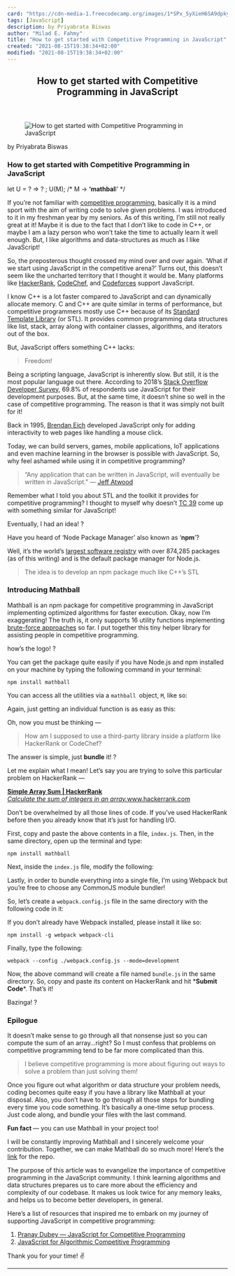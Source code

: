 ```yaml
---
card: "https://cdn-media-1.freecodecamp.org/images/1*SPx_5yXieH6SA9dpkyosOw.jpeg"
tags: [JavaScript]
description: by Priyabrata Biswas
author: "Milad E. Fahmy"
title: "How to get started with Competitive Programming in JavaScript"
created: "2021-08-15T19:38:34+02:00"
modified: "2021-08-15T19:38:34+02:00"
---
```

<div class="site-wrapper">
<main id="site-main" class="site-main outer">
<div class="inner">
<article class="post-full post tag-javascript tag-programming tag-tech tag-software-development tag-algorithms ">
<header class="post-full-header">
<h1 class="post-full-title">How to get started with Competitive Programming in JavaScript</h1>
</header>
<figure class="post-full-image">
<picture>
<source media="(max-width: 700px)" sizes="1px" srcset="data:image/gif;base64,R0lGODlhAQABAIAAAAAAAP///yH5BAEAAAAALAAAAAABAAEAAAIBRAA7 1w">
<source media="(min-width: 701px)" sizes="(max-width: 800px) 400px,
(max-width: 1170px) 700px,
1400px" srcset="https://cdn-media-1.freecodecamp.org/images/1*SPx_5yXieH6SA9dpkyosOw.jpeg 300w,
https://cdn-media-1.freecodecamp.org/images/1*SPx_5yXieH6SA9dpkyosOw.jpeg 600w,
https://cdn-media-1.freecodecamp.org/images/1*SPx_5yXieH6SA9dpkyosOw.jpeg 1000w,
https://cdn-media-1.freecodecamp.org/images/1*SPx_5yXieH6SA9dpkyosOw.jpeg 2000w">
<img onerror="this.style.display='none'" src="https://cdn-media-1.freecodecamp.org/images/1*SPx_5yXieH6SA9dpkyosOw.jpeg" alt="How to get started with Competitive Programming in JavaScript">
</picture>
</figure>
<section class="post-full-content">
<div class="post-content medium-migrated-article">
<p>by Priyabrata Biswas</p>
<h1 id="how-to-get-started-with-competitive-programming-in-javascript">How to get started with Competitive Programming in JavaScript</h1>
<figcaption>let U = ? =&gt; ? ; U(M); /* M → <strong>‘mathbal</strong>l’ */ </figcaption>
</figure>
<p>If you’re not familiar with <a href="https://en.wikipedia.org/wiki/Competitive_programming" rel="noopener">competitive programming</a>, basically it is a mind sport with the aim of writing code to solve given problems. I was introduced to it in my freshman year by my seniors. As of this writing, I’m still not really great at it! Maybe it is due to the fact that I don’t like to code in C++, or maybe I am a lazy person who won’t take the time to actually learn it well enough. But, I like algorithms and data-structures as much as I like JavaScript!</p>
<p>So, the preposterous thought crossed my mind over and over again. ‘What if we start using JavaScript in the competitive arena?’ Turns out, this doesn’t seem like the uncharted territory that I thought it would be. Many platforms like <a href="https://www.hackerrank.com/" rel="noopener">HackerRank</a>, <a href="https://www.codechef.com/" rel="noopener">CodeChef</a>, and <a href="https://codeforces.com/" rel="noopener">Codeforces</a> support JavaScript.</p>
<p>I know C++ is a lot faster compared to JavaScript and can dynamically allocate memory. C and C++ are quite similar in terms of performance, but competitive programmers mostly use C++ because of its <a href="https://www.geeksforgeeks.org/the-c-standard-template-library-stl/" rel="noopener">Standard Template Library</a> (or STL). It provides common programming data structures like list, stack, array along with container classes, algorithms, and iterators out of the box.</p>
<p>But, JavaScript offers something C++ lacks:</p>
<blockquote>Freedom!</blockquote>
<p>Being a scripting language, JavaScript is inherently slow. But still, it is the most popular language out there. According to 2018’s <a href="https://insights.stackoverflow.com/survey/2018/" rel="noopener">Stack Overflow Developer Survey</a>, 69.8% of respondents use JavaScript for their development purposes. But, at the same time, it doesn’t shine so well in the case of competitive programming. The reason is that it was simply not built for it!</p>
<p>Back in 1995, <a href="https://en.wikipedia.org/wiki/Brendan_Eich" rel="noopener">Brendan Eich</a> developed JavaScript only for adding interactivity to web pages like handling a mouse click.</p>
<p>Today, we can build servers, games, mobile applications, IoT applications and even machine learning in the browser is possible with JavaScript. So, why feel ashamed while using it in competitive programming?</p>
<blockquote>“Any application that can be written in JavaScript, will eventually be written in JavaScript.” — <a href="https://en.wikipedia.org/wiki/Jeff_Atwood" rel="noopener">Jeff Atwood</a></blockquote>
<p>Remember what I told you about STL and the toolkit it provides for competitive programming? I thought to myself why doesn’t <a href="https://www.ecma-international.org/memento/tc39.htm" rel="noopener">TC 39</a> come up with something similar for JavaScript!</p>
<figcaption>Eventually, I had an idea! ? </figcaption>
</figure>
<p>Have you heard of ‘Node Package Manager’ also known as ‘<strong>npm</strong>’?</p>
<p>Well, it’s the world’s <a href="https://www.npmjs.com/" rel="noopener">largest software registry</a> with over 874,285 packages (as of this writing) and is the default package manager for Node.js.</p>
<blockquote>The idea is to develop an npm package much like C++’s STL</blockquote>
<h3 id="introducing-mathball">Introducing Mathball</h3>
<p>Mathball is an npm package for competitive programming in JavaScript implementing optimized algorithms for faster execution. Okay, now I’m exaggerating! The truth is, it only supports 16 utility functions implementing <a href="https://discuss.codechef.com/questions/281/brute-force-approach" rel="noopener">brute-force approaches</a> so far. I put together this tiny helper library for assisting people in competitive programming.</p>
<figcaption>how’s the logo! ? </figcaption>
</figure>
<p>You can get the package quite easily if you have Node.js and npm installed on your machine by typing the following command in your terminal:</p><pre><code>npm install mathball</code></pre>
<p>You can access all the utilities via a <code>mathball </code>object, <code>M</code>, like so:</p>
<p>Again, just getting an individual function is as easy as this:</p>
<p>Oh, now you must be thinking —</p>
<blockquote>How am I supposed to use a third-party library inside a platform like HackerRank or CodeChef?</blockquote>
<p>The answer is simple, just <strong>bundle</strong> it! ?</p>
<p>Let me explain what I mean! Let’s say you are trying to solve this particular problem on HackerRank —</p>
<p><a href="https://www.hackerrank.com/challenges/simple-array-sum/problem" rel="noopener"><strong>Simple Array Sum | HackerRank</strong></a><br><a href="https://www.hackerrank.com/challenges/simple-array-sum/problem" rel="noopener"><em>Calculate the sum of integers in an array.</em>www.hackerrank.com</a></p>
<p>Don’t be overwhelmed by all those lines of code. If you’ve used HackerRank before then you already know that it’s just for handling I/O.</p>
<p>First, copy and paste the above contents in a file, <code>index.js</code>. Then, in the same directory, open up the terminal and type:</p><pre><code>npm install mathball</code></pre>
<p>Next, inside the <code>index.js</code> file, modify the following:</p>
<p>Lastly, in order to bundle everything into a single file, I’m using Webpack but you’re free to choose any CommonJS module bundler!</p>
<p>So, let’s create a <code>webpack.config.js</code> file in the same directory with the following code in it:</p>
<p>If you don’t already have Webpack installed, please install it like so:</p><pre><code>npm install -g webpack webpack-cli</code></pre>
<p>Finally, type the following:</p><pre><code>webpack --config ./webpack.config.js --mode=development</code></pre>
<p>Now, the above command will create a file named <code>bundle.js</code><strong> </strong>in the same directory. So, copy and paste its content on HackerRank and hit *<strong>Submit Code</strong>*. That’s it!</p>
<figcaption>Bazinga! ? </figcaption>
</figure>
<h3 id="epilogue">Epilogue</h3>
<p>It doesn’t make sense to go through all that nonsense just so you can compute the sum of an array…right? So I must confess that problems on competitive programming tend to be far more complicated than this.</p>
<blockquote>I believe competitive programming is more about figuring out ways to solve a problem than just solving them!</blockquote>
<p>Once you figure out what algorithm or data structure your problem needs, coding becomes quite easy if you have a library like Mathball at your disposal. Also, you don’t have to go through all those steps for bundling every time you code something. It’s basically a one-time setup process. Just code along, and bundle your files with the last command.</p>
<p><strong>Fun fact </strong>— you can use Mathball in your project too!</p>
<p>I will be constantly improving Mathball and I sincerely welcome your contribution. Together, we can make Mathball do so much more! Here’s the <a href="https://github.com/pbiswas101/Mathball" rel="noopener">link</a> for the repo.</p>
<p>The purpose of this article was to evangelize the importance of competitive programming in the JavaScript community. I think learning algorithms and data structures prepares us to care more about the efficiency and complexity of our codebase. It makes us look twice for any memory leaks, and helps us to become better developers, in general.</p>
<p>Here’s a list of resources that inspired me to embark on my journey of supporting JavaScript in competitive programming:</p>
<ol>
<li><a href="https://www.youtube.com/watch?v=2OUw6jRYSKA" rel="noopener">Pranay Dubey — JavaScript for Competitive Programming</a></li>
<li><a href="https://hackernoon.com/javascript-for-algorithms-competitive-programming-45cf723cd16f" rel="noopener">JavaScript for Algorithmic Competitive Programming</a></li>
</ol>
<p>Thank you for your time! ✌️</p>
</div>
<hr>
</section>
</article>
</div>
</main>
</div>
<!-- Google Tag Manager (noscript) -->
<!-- End Google Tag Manager (noscript) -->
